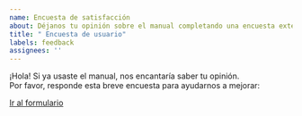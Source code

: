 ```yaml
---
name: Encuesta de satisfacción
about: Déjanos tu opinión sobre el manual completando una encuesta externa.
title: " Encuesta de usuario"
labels: feedback
assignees: ''
---
```


¡Hola! Si ya usaste el manual, nos encantaría saber tu opinión.  
Por favor, responde esta breve encuesta para ayudarnos a mejorar:

 [Ir al formulario](https://forms.gle/mpF1ibpHdricBzs98)


